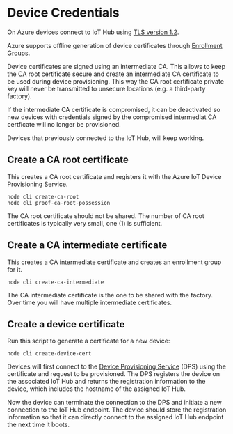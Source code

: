 # Device Credentials

On Azure devices connect to IoT Hub using
[TLS version 1.2](https://docs.microsoft.com/en-us/azure/iot-fundamentals/iot-security-deployment).

Azure supports offline generation of device certificates through
[Enrollment Groups](https://docs.microsoft.com/bs-latn-ba/azure/iot-dps/quick-enroll-device-x509-node).

Device certificates are signed using an intermediate CA. This allows to keep the
CA root certificate secure and create an intermediate CA certificate to be used
during device provisioning. This way the CA root certificate private key will
never be transmitted to unsecure locations (e.g. a third-party factory).

If the intermediate CA certificate is compromised, it can be deactivated so new
devices with credentials signed by the compromised intermediat CA certficate
will no longer be provisioned.

Devices that previously connected to the IoT Hub, will keep working.

## Create a CA root certificate

This creates a CA root certificate and registers it with the Azure IoT Device
Provisioning Service.

    node cli create-ca-root
    node cli proof-ca-root-possession

The CA root certificate should not be shared. The number of CA root certificates
is typically very small, one (1) is sufficient.

## Create a CA intermediate certificate

This creates a CA intermediate certificate and creates an enrollment group for
it.

    node cli create-ca-intermediate

The CA intermediate certificate is the one to be shared with the factory. Over
time you will have multiple intermediate certificates.

## Create a device certificate

Run this script to generate a certificate for a new device:

    node cli create-device-cert

Devices will first connect to the
[Device Provisioning Service](https://docs.microsoft.com/en-us/azure/iot-dps/)
(DPS) using the certificate and request to be provisioned. The DPS registers the
device on the associated IoT Hub and returns the registration information to the
device, which includes the hostname of the assigned IoT Hub.

Now the device can terminate the connection to the DPS and initiate a new
connection to the IoT Hub endpoint. The device should store the registration
information so that it can directly connect to the assigned IoT Hub endpoint the
next time it boots.
